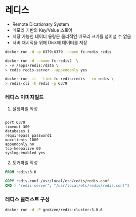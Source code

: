 # 레디스

- Remote Dicationary System
- 메모리 기반의 Key/Value 스토어
- 저장 가능한 데이터 용량은 물리적인 메모리 크기를 넘어설 수 없음
- 서버 재시작을 위해 Disk에 데이터를 저장 

```bash
docker run -d -p 6379:6379 --name fc-redis redis
```

```bash
docker run -d --name fc-redis2  \
> -v /apps/redis:/data \
> redis redis-server --appendonly yes
```

```bash
docker run -it --link fc-redis:redis --rm redis \
> redis-cli -h redis -p 6379
```

### 레디스 이미지빌드 

1. 설정파일 작성

```text

port 6379
timeout 300
databases 1
requirepass password1
maxclients 1000
appendonly no
tcp-keepalive 60
syslog-enabled yes

```

2. 도커파일 작성

```dockerfile
FROM redis:3.0

COPY redis.conf /usr/local/etc/redis/redis.conf
CMD [ "redis-server", "/usr/local/etc/redis/redis.conf"]

```

### 레디스 클러스트 구성

```bash
docker run -d -P grokzen/redis-cluster:3.0.6 
```
